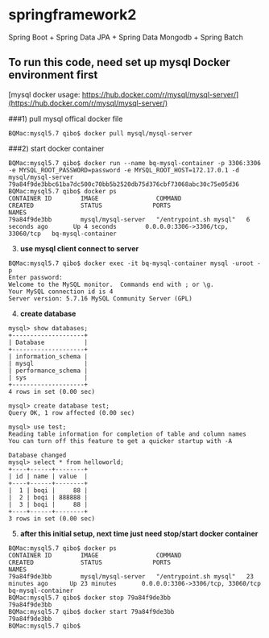 # springframework2

Spring Boot + Spring Data JPA + Spring Data Mongodb + Spring Batch


## To run this code, need set up mysql Docker environment first

[mysql docker usage: https://hub.docker.com/r/mysql/mysql-server/](https://hub.docker.com/r/mysql/mysql-server/)

###1) pull mysql offical docker file

```
BQMac:mysql5.7 qibo$ docker pull mysql/mysql-server
```

###2) start docker container

```
BQMac:mysql5.7 qibo$ docker run --name bq-mysql-container -p 3306:3306 -e MYSQL_ROOT_PASSWORD=password -e MYSQL_ROOT_HOST=172.17.0.1 -d mysql/mysql-server
79a84f9de3bbc61ba7dc500c70bb5b2520db75d376cbf73068abc30c75e05d36
BQMac:mysql5.7 qibo$ docker ps 
CONTAINER ID        IMAGE                COMMAND                  CREATED             STATUS              PORTS                               NAMES
79a84f9de3bb        mysql/mysql-server   "/entrypoint.sh mysql"   6 seconds ago       Up 4 seconds        0.0.0.0:3306->3306/tcp, 33060/tcp   bq-mysql-container
```
3. **use mysql client connect to server**
```
BQMac:mysql5.7 qibo$ docker exec -it bq-mysql-container mysql -uroot -p
Enter password: 
Welcome to the MySQL monitor.  Commands end with ; or \g.
Your MySQL connection id is 4
Server version: 5.7.16 MySQL Community Server (GPL)
```
4. **create database**
```
mysql> show databases;
+--------------------+
| Database           |
+--------------------+
| information_schema |
| mysql              |
| performance_schema |
| sys                |
+--------------------+
4 rows in set (0.00 sec)

mysql> create database test;
Query OK, 1 row affected (0.00 sec)

mysql> use test;
Reading table information for completion of table and column names
You can turn off this feature to get a quicker startup with -A

Database changed
mysql> select * from helloworld;
+----+------+--------+
| id | name | value  |
+----+------+--------+
|  1 | boqi |     88 |
|  2 | boqi | 888888 |
|  3 | boqi |     88 |
+----+------+--------+
3 rows in set (0.00 sec)
 ```
5. **after this initial setup, next time just need stop/start docker container**
```
BQMac:mysql5.7 qibo$ docker ps
CONTAINER ID        IMAGE                COMMAND                  CREATED             STATUS              PORTS                               NAMES
79a84f9de3bb        mysql/mysql-server   "/entrypoint.sh mysql"   23 minutes ago      Up 23 minutes       0.0.0.0:3306->3306/tcp, 33060/tcp   bq-mysql-container
BQMac:mysql5.7 qibo$ docker stop 79a84f9de3bb
79a84f9de3bb
BQMac:mysql5.7 qibo$ docker start 79a84f9de3bb
79a84f9de3bb
BQMac:mysql5.7 qibo$ 
```
